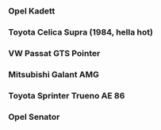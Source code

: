 ### Opel Kadett

### Toyota Celica Supra (1984, hella hot)

### VW Passat GTS Pointer

### Mitsubishi Galant AMG

### Toyota Sprinter Trueno AE 86

### Opel Senator

